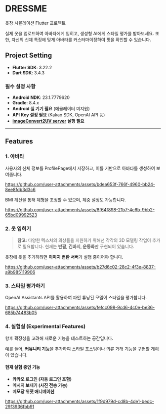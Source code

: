 # DRESSME

옷장 시뮬레이션 Flutter 프로젝트

실제 옷을 업로드하여 아바타에게 입히고, 생성형 AI에게 스타일 평가를 받아보세요. 또한, 자신의 신체 특징에 맞게 아바타를 커스터마이징하여 핏을 확인할 수 있습니다.

## Project Setting

- **Flutter SDK**: 3.22.2
- **Dart SDK**: 3.4.3

### 필수 설정 사항
- **Android NDK**: 23.1.7779620
- **Gradle**: 8.4.x
- **Android 실 기기 필요** (에뮬레이터 미지원)
- **API Key 설정 필요** (Kakao SDK, OpenAI API 등)
- **[imageConvert2UV server](https://github.com/mousepotato03/image_conversion_server) 실행 필요**

---

## Features

### 1. 아바타

사용자의 신체 정보를 ProfilePage에서 저장하고, 이를 기반으로 아바타를 생성하여 보여줍니다.

https://github.com/user-attachments/assets/bdea653f-766f-4960-bb24-8ee8fdb3d3c6

BMI 계산을 통해 체형을 조정할 수 있으며, 체중 설정도 가능합니다.

https://github.com/user-attachments/assets/8f64f898-21b7-4c6b-9bb2-65bd09992523

### 2. 옷 입히기

> **참고:** 다양한 텍스처의 의상들을 지원하기 위해선 각각의 3D 모델링 작업이 추가로 필요합니다. 현재는 **반팔, 긴바지, 운동화**만 구현되어 있습니다.

옷장에 옷을 추가하려면 **이미지 변환 서버**가 실행 중이어야 합니다.

https://github.com/user-attachments/assets/b27d6c02-28c2-4f3e-8837-a9b985119906

### 3. 스타일 평가하기

OpenAI Assistants API를 활용하여 파인 튜닝된 모델이 스타일을 평가합니다.

https://github.com/user-attachments/assets/fefcc098-9cd6-4c0e-be36-685b74483b05

### 4. 실험실 (Experimental Features)

향후 확장성을 고려해 새로운 기능을 테스트하는 공간입니다.

예를 들어, **커뮤니티 기능**을 추가하여 스타일 포스팅이나 의류 거래 기능을 구현할 계획이 있습니다.

#### 현재 실험 중인 기능
- **카카오 로그인 (자동 로그인 포함)**
- **메시지 보내기 (사진 전송 가능)**
- **메모장 위젯 애니메이션**
  
https://github.com/user-attachments/assets/1f9d979d-cd8b-4de1-bedc-29f3936fbb91


